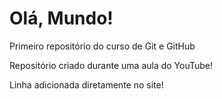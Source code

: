 # Olá, Mundo!
 Primeiro repositório do curso de Git e GitHub

Repositório criado durante uma aula do YouTube!


Linha adicionada diretamente no site!
